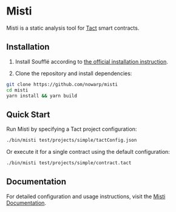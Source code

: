 # Misti

Misti is a static analysis tool for [Tact](https://tact-lang.org/) smart contracts.

## Installation
1. Install Soufflé according to [the official installation instruction](https://souffle-lang.github.io/install).

2. Clone the repository and install dependencies:
```bash
git clone https://github.com/nowarp/misti
cd misti
yarn install && yarn build
```

## Quick Start
Run Misti by specifying a Tact project configuration:
```bash
./bin/misti test/projects/simple/tactConfig.json
```

Or execute it for a single contract using the default configuration:
```bash
./bin/misti test/projects/simple/contract.tact
```

## Documentation
For detailed configuration and usage instructions, visit the [Misti Documentation](https://nowarp.github.io/docs/misti/).
